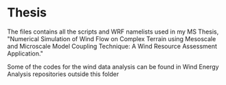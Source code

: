 # Thesis

The files contains all the scripts and WRF namelists used in my MS Thesis, "Numerical Simulation of Wind Flow on Complex Terrain using Mesoscale and Microscale Model Coupling Technique: A Wind Resource Assessment Application."

Some of the codes for the wind data analysis can be found in Wind Energy Analysis repositories outside this folder
